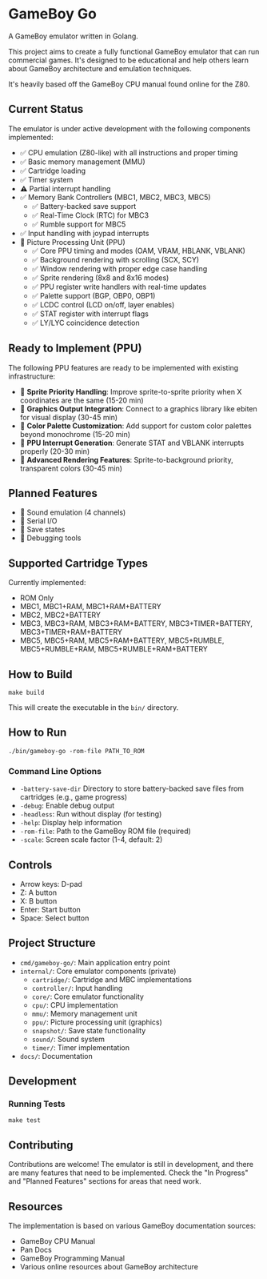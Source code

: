 # GameBoy Go

A GameBoy emulator written in Golang.

This project aims to create a fully functional GameBoy emulator that can run commercial games.
It's designed to be educational and help others learn about GameBoy architecture and emulation techniques.

It's heavily based off the GameBoy CPU manual found online for the Z80.

## Current Status

The emulator is under active development with the following components implemented:

- ✅ CPU emulation (Z80-like) with all instructions and proper timing
- ✅ Basic memory management (MMU)
- ✅ Cartridge loading
- ✅ Timer system
- ⚠️ Partial interrupt handling
- ✅ Memory Bank Controllers (MBC1, MBC2, MBC3, MBC5)
  - ✅ Battery-backed save support
  - ✅ Real-Time Clock (RTC) for MBC3
  - ✅ Rumble support for MBC5
- ✅ Input handling with joypad interrupts
- 🔄 Picture Processing Unit (PPU)
  - ✅ Core PPU timing and modes (OAM, VRAM, HBLANK, VBLANK)
  - ✅ Background rendering with scrolling (SCX, SCY)
  - ✅ Window rendering with proper edge case handling
  - ✅ Sprite rendering (8x8 and 8x16 modes)
  - ✅ PPU register write handlers with real-time updates
  - ✅ Palette support (BGP, OBP0, OBP1)
  - ✅ LCDC control (LCD on/off, layer enables)
  - ✅ STAT register with interrupt flags
  - ✅ LY/LYC coincidence detection

## Ready to Implement (PPU)

The following PPU features are ready to be implemented with existing infrastructure:

- 📝 **Sprite Priority Handling**: Improve sprite-to-sprite priority when X coordinates are the same (15-20 min)
- 📝 **Graphics Output Integration**: Connect to a graphics library like ebiten for visual display (30-45 min)
- 📝 **Color Palette Customization**: Add support for custom color palettes beyond monochrome (15-20 min)
- 📝 **PPU Interrupt Generation**: Generate STAT and VBLANK interrupts properly (20-30 min)
- 📝 **Advanced Rendering Features**: Sprite-to-background priority, transparent colors (30-45 min)

## Planned Features

- 📝 Sound emulation (4 channels)
- 📝 Serial I/O
- 📝 Save states
- 📝 Debugging tools

## Supported Cartridge Types

Currently implemented:
- ROM Only
- MBC1, MBC1+RAM, MBC1+RAM+BATTERY
- MBC2, MBC2+BATTERY
- MBC3, MBC3+RAM, MBC3+RAM+BATTERY, MBC3+TIMER+BATTERY, MBC3+TIMER+RAM+BATTERY
- MBC5, MBC5+RAM, MBC5+RAM+BATTERY, MBC5+RUMBLE, MBC5+RUMBLE+RAM, MBC5+RUMBLE+RAM+BATTERY

## How to Build

```
make build
```

This will create the executable in the `bin/` directory.

## How to Run

```
./bin/gameboy-go -rom-file PATH_TO_ROM
```

### Command Line Options

- `-battery-save-dir` Directory to store battery-backed save files from cartridges (e.g., game progress)
- `-debug`: Enable debug output
- `-headless`: Run without display (for testing)
- `-help`: Display help information
- `-rom-file`: Path to the GameBoy ROM file (required)
- `-scale`: Screen scale factor (1-4, default: 2)

## Controls

- Arrow keys: D-pad
- Z: A button
- X: B button
- Enter: Start button
- Space: Select button

## Project Structure

- `cmd/gameboy-go/`: Main application entry point
- `internal/`: Core emulator components (private)
  - `cartridge/`: Cartridge and MBC implementations
  - `controller/`: Input handling
  - `core/`: Core emulator functionality
  - `cpu/`: CPU implementation
  - `mmu/`: Memory management unit
  - `ppu/`: Picture processing unit (graphics)
  - `snapshot/`: Save state functionality
  - `sound/`: Sound system
  - `timer/`: Timer implementation
- `docs/`: Documentation

## Development

### Running Tests

```
make test
```

## Contributing

Contributions are welcome! The emulator is still in development, and there are many features that need to be implemented. Check the "In Progress" and "Planned Features" sections for areas that need work.

## Resources

The implementation is based on various GameBoy documentation sources:

- GameBoy CPU Manual
- Pan Docs
- GameBoy Programming Manual
- Various online resources about GameBoy architecture
